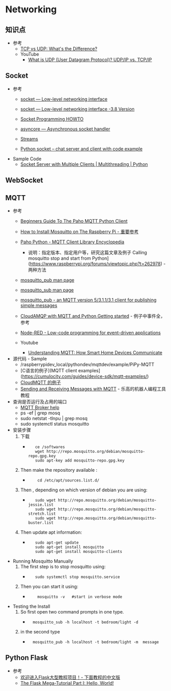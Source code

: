 # Networking
## 知识点
   * 参考
      + [TCP vs UDP: What's the Difference?](https://www.guru99.com/tcp-vs-udp-understanding-the-difference.html)<br>
      + YouTube
         - [What is UDP (User Datagram Protocol)? UDP/IP vs. TCP/IP](https://www.youtube.com/watch?v=zFS0FaSqvcQ)<br>
## Socket
   * 参考
      + [socket — Low-level networking interface](https://docs.python.org/3/library/socket.html)<br>
      + [socket — Low-level networking interface -3.8 Version](https://docs.python.org/3.8/library/socket.html)<br>
      + [Socket Programming HOWTO](https://docs.python.org/3/howto/sockets.html)<br>
      + [asyncore — Asynchronous socket handler](https://docs.python.org/3.8/library/asyncore.html)<br>
      + [Streams](https://docs.python.org/3.8/library/asyncio-stream.html)<br>
      
      
      + [Python socket – chat server and client with code example](https://www.binarytides.com/code-chat-application-server-client-sockets-python/)<br>
   * Sample Code
      + [Socket Server with Multiple Clients | Multithreading | Python](https://codezup.com/socket-server-with-multiple-clients-model-multithreading-python/)<br>
## WebSocket 

## MQTT
   * 参考
      + [Beginners Guide To The Paho MQTT Python Client](http://www.steves-internet-guide.com/into-mqtt-python-client/)<br>
      + [How to Install Mosquitto on The Raspberry Pi - 重要参考](https://stevessmarthomeguide.com/install-mosquitto-raspberry-pi/)<br>
      + [Paho Python - MQTT Client Library Encyclopedia](https://www.hivemq.com/blog/mqtt-client-library-paho-python/)<br>
         - 说明：指定版本、指定用户等，研究这篇文章及例子
Calling mosquitto stop and start from Python](https://www.raspberrypi.org/forums/viewtopic.php?t=262978) - 两种方法<br>
      + [mosquitto_pub man page](https://mosquitto.org/man/mosquitto_pub-1.html)<br>
      + [mosquitto_sub man page](https://mosquitto.org/man/mosquitto_sub-1.html)<br>
      + [mosquitto_pub - an MQTT version 5/3.1.1/3.1 client for publishing simple messages](https://manpages.debian.org/testing/mosquitto-clients/mosquitto_pub.1.en.html)<br>
      + [CloudAMQP with MQTT and Python Getting started](https://www.cloudamqp.com/docs/python_mqtt.html) - 例子中事件全，参考<br>
      
      + [Node-RED - Low-code programming for event-driven applications](https://nodered.org/)<br>
      + Youtube
         - [Understanding MQTT: How Smart Home Devices Communicate](https://www.youtube.com/watch?v=NjKK5ab0-Kk)<br>
   * 源代码 - Sample
      + /raspberrypidev_local/pythondev/mqttdev/example/PiPy-MQTT
      + [C语言的例子](MQTT client examples](https://cumulocity.com/guides/device-sdk/mqtt-examples/)<br>
      + [CloudMQTT 的例子](https://www.cloudmqtt.com/docs/python.html)<br>
      + [Sending and Receiving Messages with MQTT](https://www.ev3dev.org/docs/tutorials/sending-and-receiving-messages-with-mqtt/) - 乐高的机器人编程工具教程<br>
   * 查询是否运行及占用的端口
      + [MQTT Broker help](https://www.raspberrypi.org/forums/viewtopic.php?t=268552)<br>
      + ps -ef | grep mosq
      + sudo netstat -tlnpu | grep mosq
      + sudo systemctl status mosquitto
   * 安装步骤
      1. 下载
         - ```
              ce /softwares
              wget http://repo.mosquitto.org/debian/mosquitto-repo.gpg.key
              sudo apt-key add mosquitto-repo.gpg.key
           ```
      2. Then make the repository available :
         - ```
               cd /etc/apt/sources.list.d/
           ```
      3. Then , depending on which version of debian you are using:
         - ```
              sudo wget http://repo.mosquitto.org/debian/mosquitto-jessie.list
              sudo wget http://repo.mosquitto.org/debian/mosquitto-stretch.list
              sudo wget http://repo.mosquitto.org/debian/mosquitto-buster.list
           ```
      4. Then update apt information:
         - ```
              sudo apt-get update
              sudo apt-get install mosquitto
              sudo apt-get install mosquitto-clients
           ```
   * Running Mosquitto Manually
      1. The first step is to stop mosquitto using:
         - ```
              sudo systemctl stop mosquitto.service 
           ```
      2. Then you can start it using:
         - ```
               mosquitto -v   #start in verbose mode
           ```
   * Testing the Install
      1. So first open two command prompts in one type.
         - ```
             mosquitto_sub -h localhost -t bedroom/light -d
           ```
      2. in the second type
         - ```
             mosquitto_pub -h localhost -t bedroom/light -m  message
           ```
## Python Flask
   * 参考
      + [欢迎进入Flask大型教程项目！- 下面教程的中文版](http://www.pythondoc.com/flask-mega-tutorial/)<br>
      + [The Flask Mega-Tutorial Part I: Hello, World!](https://blog.miguelgrinberg.com/post/the-flask-mega-tutorial-part-i-hello-world)<br>
